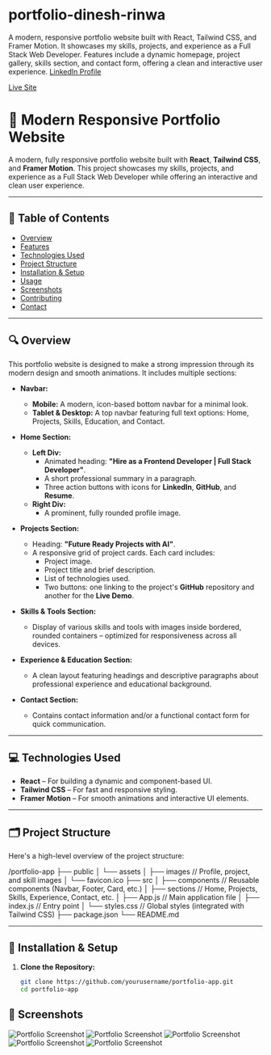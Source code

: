 # portfolio-dinesh-rinwa
A modern, responsive portfolio website built with React, Tailwind CSS, and Framer Motion. It showcases my skills, projects, and experience as a Full Stack Web Developer. Features include a dynamic homepage, project gallery, skills section, and contact form, offering a clean and interactive user experience.
<a href="https://www.linkedin.com/in/dinesh-rinwa" target="_blank" rel="noopener noreferrer">
  LinkedIn Profile
</a>

<a href="https://dinesh-rinwa.vercel.app/" target="_blank" rel="noopener noreferrer">
  Live Site
</a>


# 🚀 Modern Responsive Portfolio Website

A modern, fully responsive portfolio website built with **React**, **Tailwind CSS**, and **Framer Motion**. This project showcases my skills, projects, and experience as a Full Stack Web Developer while offering an interactive and clean user experience.

---

## 📖 Table of Contents

- [Overview](#overview)
- [Features](#features)
- [Technologies Used](#technologies-used)
- [Project Structure](#project-structure)
- [Installation & Setup](#installation--setup)
- [Usage](#usage)
- [Screenshots](#screenshots)
- [Contributing](#contributing)
- [Contact](#contact)

---

## 🔍 Overview

This portfolio website is designed to make a strong impression through its modern design and smooth animations. It includes multiple sections:

- **Navbar:**  
  - **Mobile:** A modern, icon-based bottom navbar for a minimal look.
  - **Tablet & Desktop:** A top navbar featuring full text options: Home, Projects, Skills, Education, and Contact.

- **Home Section:**  
  - **Left Div:**  
    - Animated heading: **"Hire as a Frontend Developer | Full Stack Developer"**.
    - A short professional summary in a paragraph.
    - Three action buttons with icons for **LinkedIn**, **GitHub**, and **Resume**.
  - **Right Div:**  
    - A prominent, fully rounded profile image.

- **Projects Section:**  
  - Heading: **"Future Ready Projects with AI"**.
  - A responsive grid of project cards. Each card includes:
    - Project image.
    - Project title and brief description.
    - List of technologies used.
    - Two buttons: one linking to the project's **GitHub** repository and another for the **Live Demo**.

- **Skills & Tools Section:**  
  - Display of various skills and tools with images inside bordered, rounded containers – optimized for responsiveness across all devices.

- **Experience & Education Section:**  
  - A clean layout featuring headings and descriptive paragraphs about professional experience and educational background.

- **Contact Section:**  
  - Contains contact information and/or a functional contact form for quick communication.

---

## 💻 Technologies Used

- **React** – For building a dynamic and component-based UI.
- **Tailwind CSS** – For fast and responsive styling.
- **Framer Motion** – For smooth animations and interactive UI elements.

---

## 🗂 Project Structure

Here's a high-level overview of the project structure:

/portfolio-app ├── public │ └── assets │ ├── images // Profile, project, and skill images │ └── favicon.ico ├── src │ ├── components // Reusable components (Navbar, Footer, Card, etc.) │ ├── sections // Home, Projects, Skills, Experience, Contact, etc. │ ├── App.js // Main application file │ ├── index.js // Entry point │ └── styles.css // Global styles (integrated with Tailwind CSS) ├── package.json └── README.md



---

## 🔧 Installation & Setup

1. **Clone the Repository:**

   ```bash
   git clone https://github.com/yourusername/portfolio-app.git
   cd portfolio-app


## 📸 Screenshots

![Portfolio Screenshot](./portfolio/./src/assets/first.png)
![Portfolio Screenshot](./portfolio/./src/assets/secound.png)
![Portfolio Screenshot](./portfolio/./src/assets/third.png)
![Portfolio Screenshot](./portfolio/./src/assets/four.png)
![Portfolio Screenshot](./portfolio/./src/assets/five.png)
